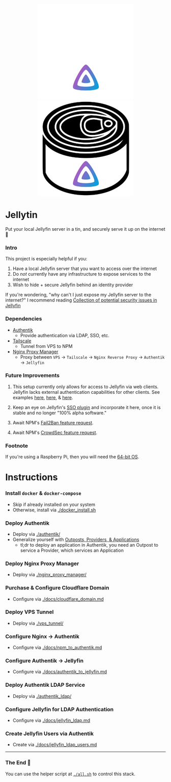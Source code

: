<p align="center">
  <img src="./assets/jellytin-dark.svg#gh-dark-mode-only" width="300">
  <img src="./assets/jellytin-light.svg#gh-light-mode-only" width="300">
</p>

# Jellytin

Put your local Jellyfin server in a tin, and securely serve it up on the internet 🚀


### Intro
This project is especially helpful if you:
1) Have a local Jellyfin server that you want to access over the internet
1) Do *not* currently have any infrastructure to expose services to the internet
1) Wish to hide + secure Jellyfin behind an identity provider

If you're wondering, "why can't I just expose my Jellyfin server to the internet?"
I recommend reading [Collection of potential security issues in Jellyfin](https://github.com/jellyfin/jellyfin/issues/5415)


### Dependencies
* [Authentik](https://goauthentik.io/)
  * Provide authentication via LDAP, SSO, etc.
* [Tailscale](https://tailscale.com/)
  * Tunnel from VPS to NPM
* [Nginx Proxy Manager](https://nginxproxymanager.com/)
  * Proxy between `VPS` -> `Tailscale` -> `Nginx Reverse Proxy` -> `Authentik` -> `Jellyfin`


### Future Improvements

1) This setup currently only allows for access to Jellyfin via web clients.
Jellyfin lacks external authentication capabilities for other clients.
See examples [here](https://github.com/jellyfin/jellyfin-android/issues/123),
[here](https://features.jellyfin.org/posts/471/header-authentication),
& [here](https://features.jellyfin.org/posts/1461/capability-to-specify-client-certificate-for-android-client).

1) Keep an eye on Jellyfin's [SSO plugin](https://github.com/9p4/jellyfin-plugin-sso)
and incorporate it here, once it is stable and no longer "100% alpha software."

1) Await NPM's [Fail2Ban feature request](https://github.com/NginxProxyManager/nginx-proxy-manager/issues/39).

1) Await NPM's [CrowdSec feature request](https://github.com/NginxProxyManager/nginx-proxy-manager/issues/1131).


### Footnote
If you're using a Raspberry Pi, then you will need the [64-bit OS](https://www.raspberrypi.com/news/raspberry-pi-os-64-bit/).


# Instructions


### Install `docker` & `docker-compose`
* Skip if already installed on your system
* Otherwise, install via [./docker_install.sh](./docker_install.sh)

### Deploy Authentik
* Deploy via [./authentik/](./authentik/)
* Generalize yourself with [Outposts, Providers, & Applications](https://goauthentik.io/docs/terminology)
  * tl;dr to deploy an application in Authentik, you need an Outpost to service a Provider, which services an Application

### Deploy Nginx Proxy Manager
* Deploy via [./nginx_proxy_manager/](./nginx_proxy_manager/)

### Purchase & Configure Cloudflare Domain
* Configure via [./docs/cloudflare_domain.md](./docs/cloudflare_domain.md)

### Deploy VPS Tunnel
* Deploy via [./vps_tunnel/](./vps_tunnel/)

### Configure Nginx -> Authentik
* Configure via [./docs/npm_to_authentik.md](./docs/npm_to_authentik.md)

### Configure Authentik -> Jellyfin
* Configure via [./docs/authentik_to_jellyfin.md](./docs/authentik_to_jellyfin.md)

### Deploy Authentik LDAP Service
* Deploy via [./authentik_ldap/](./authentik_ldap/)

### Configure Jellyfin for LDAP Authentication
* Configure via [./docs/jellyfin_ldap.md](./docs/jellyfin_ldap.md)

### Create Jellyfin Users via Authentik
* Create via [./docs/jellyfin_ldap_users.md](./docs/jellyfin_ldap_users.md)

---

### The End 🎉

You can use the helper script at [`./all.sh`](./all.sh) to control this stack.
